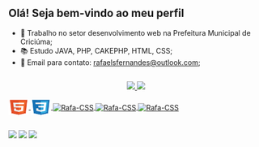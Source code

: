 <h2>Olá! Seja bem-vindo ao meu perfil</h2>

<!-- Sobre -->

- 💼 Trabalho no setor desenvolvimento web na Prefeitura Municipal de Criciúma;<br>
- 📚 Estudo JAVA, PHP, CAKEPHP, HTML, CSS;<br>
- 📧 Email para contato: rafaelsfernandes@outlook.com;<br>

 ##
 
<!-- Indicadores -->

<div align="center">
  <a href="https://github.com/rafaelsfernandess">
  <img height="180em" src="https://github-readme-stats.vercel.app/api?username=rafaelsfernandess&show_icons=true&theme=dracula&include_all_commits=true&count_private=true"/>
  <img height="180em" src="https://github-readme-stats.vercel.app/api/top-langs/?username=rafaelsfernandess&layout=compact&langs_count=7&theme=dracula"/>
</div>

<div style="display: inline_block"><br>
  <img align="center" alt="Rafa-HTML" height="30" width="40" src="https://raw.githubusercontent.com/devicons/devicon/master/icons/html5/html5-original.svg">
  <img align="center" alt="Rafa-CSS" height="30" width="40" src="https://raw.githubusercontent.com/devicons/devicon/master/icons/css3/css3-original.svg">
  <img align="center" alt="Rafa-CSS" height="30" width="40" src="https://cdn.jsdelivr.net/gh/devicons/devicon/icons/java/java-original.svg">
  <img align="center" alt="Rafa-CSS" height="30" width="40" src="https://cdn.jsdelivr.net/gh/devicons/devicon/icons/php/php-plain.svg">
  <img align="center" alt="Rafa-CSS" height="30" width="40" src="https://cdn.jsdelivr.net/gh/devicons/devicon/icons/cakephp/cakephp-original.svg">
</div>

  ##

<!-- Contato -->

<div> 
  <a href="https://instagram.com/rafucco" target="_blank"><img src="https://img.shields.io/badge/-Instagram-%23E4405F?style=for-the-badge&logo=instagram&logoColor=white" target="_blank"></a>
  <a href = "mailto:rafaelsfernandes@outlook.com"><img src="https://img.shields.io/badge/Microsoft_Outlook-0078D4?style=for-the-badge&logo=microsoft-outlook&logoColor=white"></a>
  <a href="https://www.linkedin.com/in/rafaeldasilvafernandes" target="_blank"><img src="https://img.shields.io/badge/-LinkedIn-%230077B5?style=for-the-badge&logo=linkedin&logoColor=white" target="_blank"></a>  
</div>
